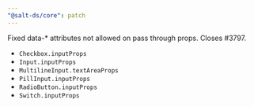 ```yaml
---
"@salt-ds/core": patch
---
```


Fixed data-\* attributes not allowed on pass through props. Closes #3797.

- `Checkbox.inputProps`
- `Input.inputProps`
- `MultilineInput.textAreaProps`
- `PillInput.inputProps`
- `RadioButton.inputProps`
- `Switch.inputProps`
